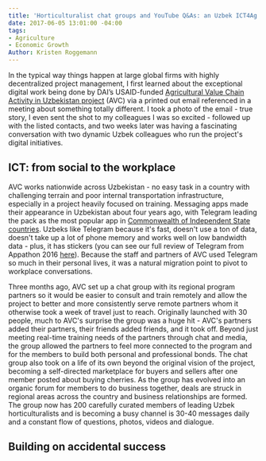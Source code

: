 ```yaml
---
title: 'Horticulturalist chat groups and YouTube Q&As: an Uzbek ICT4Ag case study'
date: 2017-06-05 13:01:00 -04:00
tags:
- Agriculture
- Economic Growth
Author: Kristen Roggemann
---
```


In the typical way things happen at large global firms with highly decentralized project management, I first learned about the exceptional digital work being done by DAI’s USAID-funded [Agricultural Value Chain Activity in Uzbekistan project](https://www.dai.com/our-work/projects/uzbekistan-usaid-agricultural-value-chain-activity-uzbekistan-uzbekistan-avc) (AVC) via a printed out email referenced in a meeting about something totally different.  I took a photo of the email - true story, I even sent the shot to my colleagues I was so excited - followed up with the listed contacts, and two weeks later was  having a fascinating conversation with two dynamic Uzbek colleagues who run the project's digital initiatives.

## ICT: from social to the workplace

AVC works nationwide across Uzbekistan - no easy task in a country with challenging terrain and poor internal transportation infrastructure, especially in a project heavily focused on training.  Messaging apps made their appearance in Uzbekistan about four years ago, with Telegram leading the pack as the most popular app in [Commonwealth of Independent State countries](http://www.cisstat.com/eng/cis.htm). Uzbeks like Telegram because it's fast, doesn't use a ton of data, doesn't take up a lot of phone memory and works well on low bandwidth data - plus, it has stickers (you can see our full review of Telegram from Appathon 2016 [here](https://dai-global-digital.com/app-a-thon-2016-telegram-for-development.html)).  Because the staff and partners of AVC used Telegram so much in their personal lives, it was a natural migration point to pivot to workplace conversations.

Three months ago, AVC set up a chat group with its regional program partners so it would be easier to consult and train remotely and allow the project to better and more consistently serve remote partners whom it otherwise took a week of travel just to reach. Originally launched with 30 people, much to AVC's surprise the group was a huge hit - AVC's partners added their partners, their friends added friends, and it took off.  Beyond just meeting real-time training needs of the partners through chat and media, the group allowed the partners to feel more connected to the program and for the members to build both personal and professional bonds.  The chat group also took on a life of its own beyond the original vision of the project, becoming a self-directed marketplace for buyers and sellers after one member posted about buying cherries. As the group has evolved into an organic forum for members to do business together, deals are struck in regional areas across the country and business relationships are formed.  The group now has 200 carefully curated members of leading Uzbek horticulturalists and is becoming a busy channel is 30-40 messages daily and a constant flow of questions, photos, videos and dialogue.

## Building on accidental success 